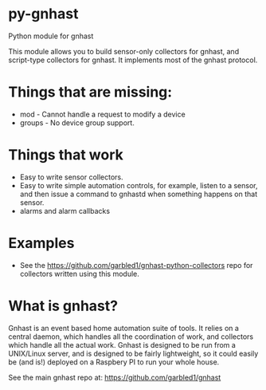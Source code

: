 # py-gnhast
Python module for gnhast

This module allows you to build sensor-only collectors for gnhast,
and script-type collectors for gnhast.  It implements most of the gnhast
protocol.

# Things that are missing:

* mod - Cannot handle a request to modify a device
* groups - No device group support.

# Things that work
* Easy to write sensor collectors.
* Easy to write simple automation controls, for example, listen to a sensor, and then issue a command to gnhastd when something happens on that sensor.
* alarms and alarm callbacks

# Examples
* See the https://github.com/garbled1/gnhast-python-collectors repo for collectors written using this module.

# What is gnhast?

Gnhast is an event based home automation suite of tools.
It relies on a central daemon, which handles all the coordination of work,
and collectors which handle all the actual work.
Gnhast is designed to be run from a UNIX/Linux server,
and is designed to be fairly lightweight, so it could easily
be (and is!) deployed on a Raspbery PI to run your whole house.

See the main gnhast repo at: https://github.com/garbled1/gnhast
